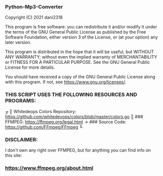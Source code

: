   ### Python-Mp3-Converter

  Copyright (C) 2021 dani2318

  This program is free software: you can redistribute it and/or modify
  it under the terms of the GNU General Public License as published by
  the Free Software Foundation, either version 3 of the License, or
  (at your option) any later version.

  This program is distributed in the hope that it will be useful,
  but WITHOUT ANY WARRANTY; without even the implied warranty of
  MERCHANTABILITY or FITNESS FOR A PARTICULAR PURPOSE.  See the
  GNU General Public License for more details.

  You should have received a copy of the GNU General Public License
  along with this program.  If not, see <https://www.gnu.org/licenses/>.

  ### THIS SCRIPT USES THE FOLLOWING RESOURCES AND PROGRAMS:
  ╔
  ║   Whitedeops Colors Repository: https://github.com/whitedevops/colors/blob/master/colors.go
  ║   ### FFMPEG: https://ffmpeg.org/legal.html -> ### Source Code: https://github.com/FFmpeg/FFmpeg
  ╚

  ### DISCLAIMER:
  I don't own any right over FFMPEG, but for anything you can find info on this site:
  ### https://www.ffmpeg.org/about.html

